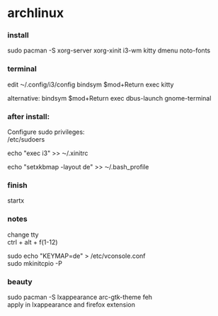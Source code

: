 # archlinux


### install
sudo pacman -S xorg-server xorg-xinit i3-wm kitty dmenu noto-fonts


### terminal  
edit ⁓/.config/i3/config
bindsym $mod+Return exec kitty

alternative: bindsym $mod+Return exec dbus-launch gnome-terminal

### after install:
Configure sudo privileges:  
/etc/sudoers

echo "exec i3" >> ⁓/.xinitrc   

echo "setxkbmap -layout de" >> ⁓/.bash_profile

### finish
startx  

### notes
change tty  
ctrl + alt + f(1-12)  

sudo echo "KEYMAP=de" > /etc/vconsole.conf  
sudo mkinitcpio -P  

### beauty
sudo pacman -S lxappearance arc-gtk-theme feh  
apply in lxappearance and firefox extension
